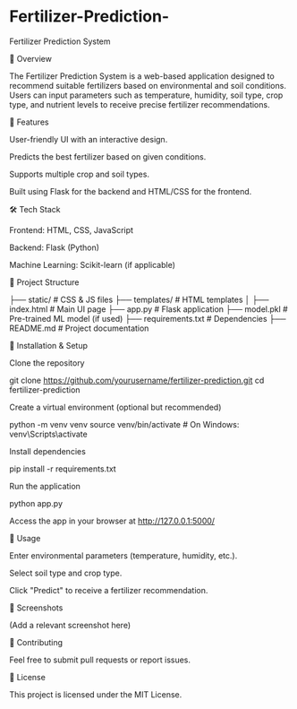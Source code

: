 # Fertilizer-Prediction-
Fertilizer Prediction System

📌 Overview

The Fertilizer Prediction System is a web-based application designed to recommend suitable fertilizers based on environmental and soil conditions. Users can input parameters such as temperature, humidity, soil type, crop type, and nutrient levels to receive precise fertilizer recommendations.

🚀 Features

User-friendly UI with an interactive design.

Predicts the best fertilizer based on given conditions.

Supports multiple crop and soil types.

Built using Flask for the backend and HTML/CSS for the frontend.

🛠️ Tech Stack

Frontend: HTML, CSS, JavaScript

Backend: Flask (Python)

Machine Learning: Scikit-learn (if applicable)

📂 Project Structure

├── static/                # CSS & JS files
├── templates/             # HTML templates
│   ├── index.html         # Main UI page
├── app.py                 # Flask application
├── model.pkl              # Pre-trained ML model (if used)
├── requirements.txt       # Dependencies
├── README.md              # Project documentation

🔧 Installation & Setup

Clone the repository

git clone https://github.com/yourusername/fertilizer-prediction.git
cd fertilizer-prediction

Create a virtual environment (optional but recommended)

python -m venv venv
source venv/bin/activate  # On Windows: venv\Scripts\activate

Install dependencies

pip install -r requirements.txt

Run the application

python app.py

Access the app in your browser at http://127.0.0.1:5000/

🎯 Usage

Enter environmental parameters (temperature, humidity, etc.).

Select soil type and crop type.

Click "Predict" to receive a fertilizer recommendation.

📸 Screenshots

 (Add a relevant screenshot here)

🤝 Contributing

Feel free to submit pull requests or report issues.

📄 License

This project is licensed under the MIT License.

